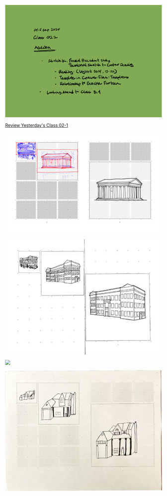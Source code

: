 ![Today's Agenda](images/240904-5_02-2.png)

[Review Yesterday's Class 02-1](index0.html)

![Sketch K. Watercolor Storyboard of Twelve Site Context Vignettes](images/sketchK_demo2.png)

![](images/Assignment_02_Above_Average.jpg)

![](images/Assignment_02_Average.jpg)

![](images/Assignment_02_Below_Average.png)


